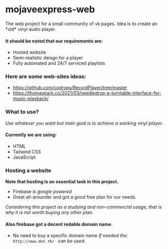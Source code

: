 # mojaveexpress-web

<p> The web project for a small community of vk pages. Idea is to create an *old* vinyl audio player. 
  
 #### It should be noted that our requirements are: </p>

- Hosted website
- Semi-realistic deisgn for a player
- Fully automated and 24/7 serviced playlists

### Here are some web-sites ideas: 

- https://github.com/codrops/RecordPlayer/tree/master
- https://thomaspark.co/2021/03/needledrop-a-turntable-interface-for-music-playback/

### What to use? 

*Use whatever you want but main goal is to achieve a working vinyl player.*

#### Currently we are using:

- HTML
- Tailwind CSS
- JavaScript

### Hosting a website 
**Note that hosting is an essential task in this project.**

- Firebase
*is google powered* 
- Great all-arounder and got a good free plan for our needs.

*Considering this project as a studying and non-commercial usage, that is why it is not worth buying any other plan.*

#### Also firebase got a decent redable domain name. 
- No need to buy a specific domain name 
*If needed the: ``http://www.dot.tk/ `` can be used.* 


